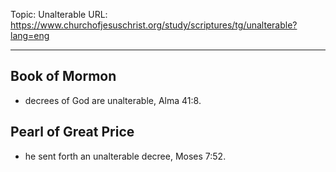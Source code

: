 Topic: Unalterable
URL: https://www.churchofjesuschrist.org/study/scriptures/tg/unalterable?lang=eng

---

## Book of Mormon

- decrees of God are unalterable, Alma 41:8.

## Pearl of Great Price

- he sent forth an unalterable decree, Moses 7:52.

